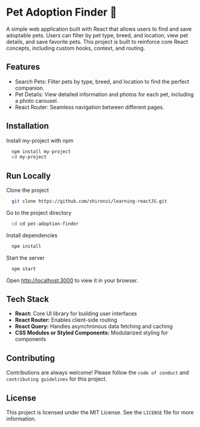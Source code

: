 # Pet Adoption Finder 🐾

A simple web application built with React that allows users to find and save adoptable pets. Users can filter by pet type, breed, and location, view pet details, and save favorite pets. This project is built to reinforce core React concepts, including custom hooks, context, and routing.

## Features

- Search Pets: Filter pets by type, breed, and location to find the perfect companion.
- Pet Details: View detailed information and photos for each pet, including a photo carousel.
- React Router: Seamless navigation between different pages.

## Installation

Install my-project with npm

```bash
  npm install my-project
  cd my-project
```

## Run Locally

Clone the project

```bash
  git clone https://github.com/shironzi/learning-reactJS.git
```

Go to the project directory

```bash
  cd cd pet-adoption-finder
```

Install dependencies

```bash
  npm install
```

Start the server

```bash
  npm start
```

Open [http://localhost:3000](http://localhost:3000) to view it in your browser.

## Tech Stack

- **React:** Core UI library for building user interfaces
- **React Router:** Enables client-side routing
- **React Query:** Handles asynchronous data fetching and caching
- **CSS Modules or Styled Components:** Modularized styling for components

## Contributing

Contributions are always welcome! Please follow the `code of conduct` and `contributing guidelines` for this project.

## License

This project is licensed under the MIT License. See the `LICENSE` file for more information.
